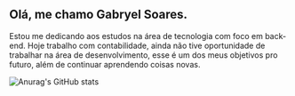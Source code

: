 ## Olá, me chamo Gabryel Soares.

Estou me dedicando aos estudos na área de tecnologia com foco em back-end. Hoje trabalho com contabilidade, ainda não tive oportunidade de trabalhar na área de desenvolvimento, esse é um dos meus objetivos pro futuro, além de continuar aprendendo coisas novas.

![Anurag's GitHub stats](https://github-readme-stats.vercel.app/api?username=gabre1&show_icons=true&theme=gruvbox&hide_title=true&hide=stars)
